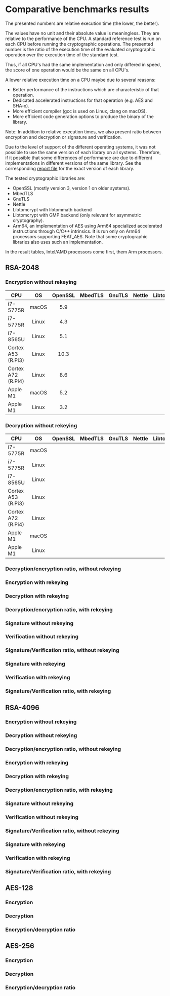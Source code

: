 # Comparative benchmarks results

The presented numbers are relative execution time (the lower, the better).

The values have no unit and their absolute value is meaningless. They are
relative to the performance of the CPU. A standard reference test is run on
each CPU before running the cryptographic operations. The presented number
is the ratio of the execution time of the evaluated cryptographic operation
over the execution time of the standard test.

Thus, if all CPU's had the same implementation and only differed in speed,
the score of one operation would be the same on all CPU's.

A lower relative execution time on a CPU maybe due to several reasons:
- Better performance of the instructions which are characteristic of that operation.
- Dedicated accelerated instructions for that operation (e.g. AES and SHA-x).
- More efficient compiler (gcc is used on Linux, clang on macOS).
- More efficient code generation options to produce the binary of the library.

Note: In addition to relative execution times, we also present ratio between
encryption and decryption or signature and verification.

Due to the level of support of the different operating systems, it was not
possible to use the same version of each library on all systems. Therefore,
if it possible that some differences of performance are due to different
implementations in different versions of the same library. See the corresponding
[report file](reports) for the exact version of each library.

The tested cryptographic libraries are:
- OpenSSL (mostly version 3, version 1 on older systems).
- MbedTLS
- GnuTLS
- Nettle
- Libtomcrypt with libtommath backend
- Libtomcrypt with GMP backend (only relevant for asymmetric cryptography).
- Arm64, an implementation of AES using Arm64 specialized accelerated instructions
  through C/C++ intrinsics. It is run only on Arm64 processors supporting FEAT_AES.
  Note that some cryptographic libraries also uses such an implementation.

In the result tables, Intel/AMD processors come first, them Arm processors.

## RSA-2048

### Encryption without rekeying

| CPU                | OS    | OpenSSL | MbedTLS | GnuTLS | Nettle | Libtomcrypt/ltm | Libtomcrypt/gmp |
| ------------------ | :---: | :-----: | :-----: | :----: | :----: | :-------------: | :-------------: |
| i7-5775R           | macOS | 5.9     |         |        |        |                 |                 |
| i7-5775R           | Linux | 4.3     |         |        |        |                 |                 |
| i7-8565U           | Linux | 5.1     |         |        |        |                 |                 |
| Cortex A53 (R.Pi3) | Linux | 10.3    |         |        |        |                 |                 |
| Cortex A72 (R.Pi4) | Linux | 8.6     |         |        |        |                 |                 |
| Apple M1           | macOS | 5.2     |         |        |        |                 |                 |
| Apple M1           | Linux | 3.2     |         |        |        |                 |                 |

### Decryption without rekeying

| CPU                | OS    | OpenSSL | MbedTLS | GnuTLS | Nettle | Libtomcrypt/ltm | Libtomcrypt/gmp |
| ------------------ | :---: | :-----: | :-----: | :----: | :----: | :-------------: | :-------------: |
| i7-5775R           | macOS |         |         |        |        |                 |                 |
| i7-5775R           | Linux |         |         |        |        |                 |                 |
| i7-8565U           | Linux |         |         |        |        |                 |                 |
| Cortex A53 (R.Pi3) | Linux |         |         |        |        |                 |                 |
| Cortex A72 (R.Pi4) | Linux |         |         |        |        |                 |                 |
| Apple M1           | macOS |         |         |        |        |                 |                 |
| Apple M1           | Linux |         |         |        |        |                 |                 |

### Decryption/encryption ratio, without rekeying

### Encryption with rekeying

### Decryption with rekeying

### Decryption/encryption ratio, with rekeying

### Signature without rekeying

### Verification without rekeying

### Signature/Verification ratio, without rekeying

### Signature with rekeying

### Verification with rekeying

### Signature/Verification ratio, with rekeying

## RSA-4096

### Encryption without rekeying

### Decryption without rekeying

### Decryption/encryption ratio, without rekeying

### Encryption with rekeying

### Decryption with rekeying

### Decryption/encryption ratio, with rekeying

### Signature without rekeying

### Verification without rekeying

### Signature/Verification ratio, without rekeying

### Signature with rekeying

### Verification with rekeying

### Signature/Verification ratio, with rekeying

## AES-128

### Encryption

### Decryption

### Encryption/decryption ratio

## AES-256

### Encryption

### Decryption

### Encryption/decryption ratio
